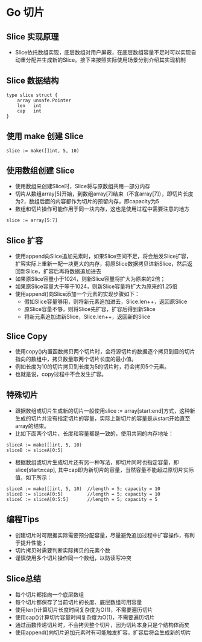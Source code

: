 # Go 切片

## Slice 实现原理

* Slice依托数组实现，底层数组对用户屏蔽，在底层数组容量不足时可以实现自动重分配并生成新的Slice。接下来按照实际使用场景分别介绍其实现机制

## Slice 数据结构

```text
type slice struct {
​    array unsafe.Pointer
​    len   int
​    cap   int
}
```

## 使用 make 创建 Slice

```text
slice := make([]int, 5, 10)
```

## 使用数组创建 Slice

* 使用数组来创建Slice时，Slice将与原数组共用一部分内存
* 切片从数组array\[5\]开始，到数组array\[7\]结束（不含array\[7\]），即切片长度为2，数组后面的内容都作为切片的预留内存，即capacity为5
* 数组和切片操作可能作用于同一块内存，这也是使用过程中需要注意的地方

```text
slice := array[5:7]
```

## Slice 扩容

* 使用append向Slice追加元素时，如果Slice空间不足，将会触发Slice扩容，扩容实际上重新一配一块更大的内存，将原Slice数据拷贝进新Slice，然后返回新Slice，扩容后再将数据追加进去
* 如果原Slice容量小于1024，则新Slice容量将扩大为原来的2倍；
* 如果原Slice容量大于等于1024，则新Slice容量将扩大为原来的1.25倍
* 使用append\(\)向Slice添加一个元素的实现步骤如下：
  * 假如Slice容量够用，则将新元素追加进去，Slice.len++，返回原Slice
  * 原Slice容量不够，则将Slice先扩容，扩容后得到新Slice
  * 将新元素追加进新Slice，Slice.len++，返回新的Slice

## Slice Copy

* 使用copy\(\)内置函数拷贝两个切片时，会将源切片的数据逐个拷贝到目的切片指向的数组中，拷贝数量取两个切片长度的最小值。
* 例如长度为10的切片拷贝到长度为5的切片时，将会拷贝5个元素。
* 也就是说，copy过程中不会发生扩容。

## 特殊切片

* 跟据数组或切片生成新的切片一般使用slice := array\[start:end\]方式，这种新生成的切片并没有指定切片的容量，实际上新切片的容量是从start开始直至array的结束。
* 比如下面两个切片，长度和容量都是一致的，使用共同的内存地址：

```text
sliceA := make([]int, 5, 10)
sliceB := sliceA[0:5]
```

* 根据数组或切片生成切片还有另一种写法，即切片同时也指定容量，即slice\[start:end:cap\], 其中cap即为新切片的容量，当然容量不能超过原切片实际值，如下所示：

```text
​sliceA := make([]int, 5, 10)  //length = 5; capacity = 10
​sliceB := sliceA[0:5]         //length = 5; capacity = 10
sliceC := sliceA[0:5:5]       //length = 5; capacity = 5
```

## 编程Tips

* 创建切片时可跟据实际需要预分配容量，尽量避免追加过程中扩容操作，有利于提升性能；
* 切片拷贝时需要判断实际拷贝的元素个数
* 谨慎使用多个切片操作同一个数组，以防读写冲突

## Slice总结

* 每个切片都指向一个底层数组
* 每个切片都保存了当前切片的长度、底层数组可用容量
* 使用len\(\)计算切片长度时间复杂度为O\(1\)，不需要遍历切片
* 使用cap\(\)计算切片容量时间复杂度为O\(1\)，不需要遍历切片
* 通过函数传递切片时，不会拷贝整个切片，因为切片本身只是个结构体而矣
* 使用append\(\)向切片追加元素时有可能触发扩容，扩容后将会生成新的切片

